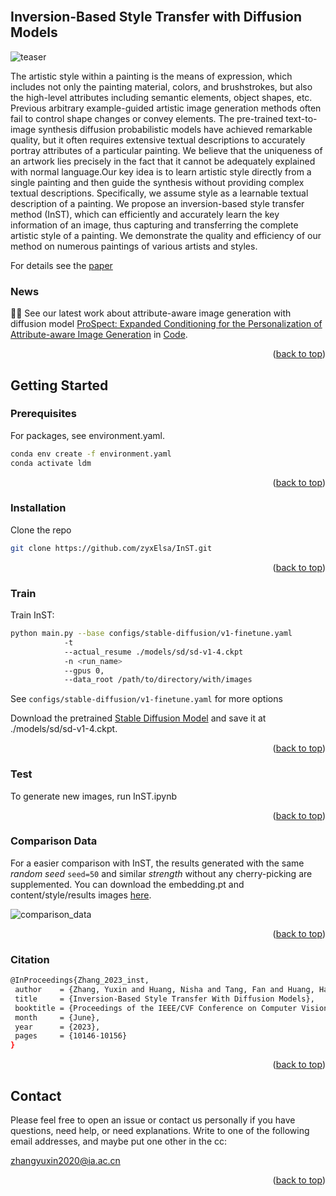 <div id="top"></div>
<!--
*** Thanks for checking out the Best-README-Template. If you have a suggestion
*** that would make this better, please fork the repo and create a pull request
*** or simply open an issue with the tag "enhancement".
*** Don't forget to give the project a star!
*** Thanks again! Now go create something AMAZING! :D
-->



<!-- PROJECT SHIELDS -->
<!--
*** I'm using markdown "reference style" links for readability.
*** Reference links are enclosed in brackets [ ] instead of parentheses ( ).
*** See the bottom of this document for the declaration of the reference variables
*** for contributors-url, forks-url, etc. This is an optional, concise syntax you may use.
*** https://www.markdownguide.org/basic-syntax/#reference-style-links
-->
<!-- [![Contributors][contributors-shield]][contributors-url]
[![Forks][forks-shield]][forks-url]
[![Stargazers][stars-shield]][stars-url]
[![Issues][issues-shield]][issues-url]
[![MIT License][license-shield]][license-url]
[![LinkedIn][linkedin-shield]][linkedin-url] -->



<!-- PROJECT LOGO -->
<br />
<!-- <div align="center">
  <a href="https://github.com/othneildrew/Best-README-Template">
    <img src="images/logo.png" alt="Logo" width="80" height="80">
  </a>

  <h3 align="center">Best-README-Template</h3>

  <p align="center">
    An awesome README template to jumpstart your projects!
    <br />
    <a href="https://github.com/othneildrew/Best-README-Template"><strong>Explore the docs »</strong></a>
    <br />
    <br />
    <a href="https://github.com/othneildrew/Best-README-Template">View Demo</a>
    ·
    <a href="https://github.com/othneildrew/Best-README-Template/issues">Report Bug</a>
    ·
    <a href="https://github.com/othneildrew/Best-README-Template/issues">Request Feature</a>
  </p>
</div> -->



<!-- TABLE OF CONTENTS -->
<!-- <details>
  <summary>Table of Contents</summary>
  <ol>
    <li>
      <a href="#about-the-project">CAST</a>
      <ul>
        <li><a href="#built-with">Built With</a></li>
      </ul>
    </li>
    <li>
      <a href="#getting-started">Getting Started</a>
      <ul>
        <li><a href="#prerequisites">Prerequisites</a></li>
        <li><a href="#installation">Installation</a></li>
      </ul>
    </li>
    <li><a href="#usage">Usage</a></li>
    <li><a href="#roadmap">Roadmap</a></li>
    <li><a href="#contributing">Contributing</a></li>
    <li><a href="#license">License</a></li>
    <li><a href="#contact">Contact</a></li>
    <li><a href="#acknowledgments">Acknowledgments</a></li>
  </ol>
</details> -->



<!-- ABOUT THE PROJECT -->
## Inversion-Based Style Transfer with Diffusion Models

<!-- ![teaser](./Images/teaser.png) -->
![teaser](./Images/teaser.png)

The artistic style within a painting is the means of expression, which includes not only the painting material, colors, and brushstrokes, but also the high-level attributes including semantic elements, object shapes, etc.  Previous arbitrary example-guided artistic image generation methods often fail to control shape changes or convey elements.  The pre-trained text-to-image synthesis diffusion probabilistic models have achieved remarkable quality, but it often requires extensive textual descriptions to accurately portray attributes of a particular painting. We believe that the uniqueness of an artwork lies precisely in the fact that it cannot be adequately explained with normal language.Our key idea is to learn artistic style directly from a single painting and then guide the synthesis without providing complex textual descriptions.  Specifically, we assume style as a learnable textual description of a painting.  We propose an inversion-based style transfer method (InST), which can efficiently and accurately learn the key information of an image, thus capturing and transferring the complete artistic style of a painting.  We demonstrate the quality and efficiency of our method on numerous paintings of various artists and styles.

For details see the [paper](https://arxiv.org/abs/2211.13203) 

### News
📣📣 See our latest work about attribute-aware image generation with diffusion model [ProSpect: Expanded Conditioning for the Personalization of Attribute-aware Image Generation](https://arxiv.org/abs/2305.16225) in [Code](https://github.com/zyxElsa/ProSpect).

<p align="right">(<a href="#top">back to top</a>)</p>

<!-- ### Built With -->
<!-- 
This section should list any major frameworks/libraries used to bootstrap your project. Leave any add-ons/plugins for the acknowledgements section. Here are a few examples.

* [Next.js](https://nextjs.org/)
* [React.js](https://reactjs.org/)
* [Vue.js](https://vuejs.org/)
* [Angular](https://angular.io/)
* [Svelte](https://svelte.dev/)
* [Laravel](https://laravel.com)
* [Bootstrap](https://getbootstrap.com)
* [JQuery](https://jquery.com)

<p align="right">(<a href="#top">back to top</a>)</p>
 -->


<!-- GETTING STARTED -->
## Getting Started

### Prerequisites

For packages, see environment.yaml.

  ```sh
  conda env create -f environment.yaml
  conda activate ldm
  ```

<p align="right">(<a href="#top">back to top</a>)</p>

### Installation

   Clone the repo
   ```sh
   git clone https://github.com/zyxElsa/InST.git
   ```

<p align="right">(<a href="#top">back to top</a>)</p>

### Train

   Train InST:
   ```sh
   python main.py --base configs/stable-diffusion/v1-finetune.yaml
               -t 
               --actual_resume ./models/sd/sd-v1-4.ckpt
               -n <run_name> 
               --gpus 0, 
               --data_root /path/to/directory/with/images
   ```
   
   See `configs/stable-diffusion/v1-finetune.yaml` for more options
   
   Download the pretrained [Stable Diffusion Model](https://huggingface.co/CompVis/stable-diffusion-v-1-4-original/resolve/main/sd-v1-4.ckpt) and save it at ./models/sd/sd-v1-4.ckpt.
   
<p align="right">(<a href="#top">back to top</a>)</p>

### Test

   To generate new images, run InST.ipynb
   
<p align="right">(<a href="#top">back to top</a>)</p>


### Comparison Data

  For a easier comparison with InST, the results generated with the same _random seed_ `seed=50` and similar _strength_ without any cherry-picking are supplemented. You can download the embedding.pt and content/style/results images [here](https://drive.google.com/drive/folders/1vte8eIp1QG9sQ4iKVeuQnB-RqmqMxVoD?usp=sharing).
  <!-- ![comparison_data](./Images/comparison_data.png) -->
  ![comparison_data](./Images/comparison_data.png)
  
<p align="right">(<a href="#top">back to top</a>)</p>


### Citation
   
   ```sh
   @InProceedings{Zhang_2023_inst,
    author    = {Zhang, Yuxin and Huang, Nisha and Tang, Fan and Huang, Haibin and Ma, Chongyang and Dong, Weiming and Xu, Changsheng},
    title     = {Inversion-Based Style Transfer With Diffusion Models},
    booktitle = {Proceedings of the IEEE/CVF Conference on Computer Vision and Pattern Recognition (CVPR)},
    month     = {June},
    year      = {2023},
    pages     = {10146-10156}
}
   ```
   
<p align="right">(<a href="#top">back to top</a>)</p>



<!-- 
<!-- USAGE EXAMPLES -->
<!-- ## Usage

Use this space to show useful examples of how a project can be used. Additional screenshots, code examples and demos work well in this space. You may also link to more resources.

_For more examples, please refer to the [Documentation](https://example.com)_

<p align="right">(<a href="#top">back to top</a>)</p> -->



<!-- ROADMAP -->
<!-- ## Roadmap

- [x] Add Changelog
- [x] Add back to top links
- [ ] Add Additional Templates w/ Examples
- [ ] Add "components" document to easily copy & paste sections of the readme
- [ ] Multi-language Support
    - [ ] Chinese
    - [ ] Spanish

See the [open issues](https://github.com/othneildrew/Best-README-Template/issues) for a full list of proposed features (and known issues).

<p align="right">(<a href="#top">back to top</a>)</p> -->



<!-- CONTRIBUTING -->
<!-- ## Contributing -->

<!-- Contributions are what make the open source community such an amazing place to learn, inspire, and create. Any contributions you make are **greatly appreciated**.

If you have a suggestion that would make this better, please fork the repo and create a pull request. You can also simply open an issue with the tag "enhancement".
Don't forget to give the project a star! Thanks again!

1. Fork the Project
2. Create your Feature Branch (`git checkout -b feature/AmazingFeature`)
3. Commit your Changes (`git commit -m 'Add some AmazingFeature'`)
4. Push to the Branch (`git push origin feature/AmazingFeature`)
5. Open a Pull Request
 -->
<!-- <p align="right">(<a href="#top">back to top</a>)</p> -->




<!-- LICENSE -->
<!-- ## License -->
<!-- 
Distributed under the MIT License. See `LICENSE.txt` for more information.
 -->
<!-- <p align="right">(<a href="#top">back to top</a>)</p> -->



<!-- CONTACT -->
## Contact

Please feel free to open an issue or contact us personally if you have questions, need help, or need explanations. Write to one of the following email addresses, and maybe put one other in the cc:

zhangyuxin2020@ia.ac.cn


<!-- 
Your Name - [@your_twitter](https://twitter.com/your_username) - email@example.com

Project Link: [https://github.com/your_username/repo_name](https://github.com/your_username/repo_name)
 -->
<p align="right">(<a href="#top">back to top</a>)</p>



<!-- ACKNOWLEDGMENTS -->
<!-- ## Acknowledgments -->
<!-- 
Use this space to list resources you find helpful and would like to give credit to. I've included a few of my favorites to kick things off!

* [Choose an Open Source License](https://choosealicense.com)
* [GitHub Emoji Cheat Sheet](https://www.webpagefx.com/tools/emoji-cheat-sheet)
* [Malven's Flexbox Cheatsheet](https://flexbox.malven.co/)
* [Malven's Grid Cheatsheet](https://grid.malven.co/)
* [Img Shields](https://shields.io)
* [GitHub Pages](https://pages.github.com)
* [Font Awesome](https://fontawesome.com)
* [React Icons](https://react-icons.github.io/react-icons/search) -->

<!-- <p align="right">(<a href="#top">back to top</a>)</p> -->



<!-- MARKDOWN LINKS & IMAGES -->
<!-- https://www.markdownguide.org/basic-syntax/#reference-style-links -->
[contributors-shield]: https://img.shields.io/github/contributors/othneildrew/Best-README-Template.svg?style=for-the-badge
[contributors-url]: https://github.com/othneildrew/Best-README-Template/graphs/contributors
[forks-shield]: https://img.shields.io/github/forks/othneildrew/Best-README-Template.svg?style=for-the-badge
[forks-url]: https://github.com/othneildrew/Best-README-Template/network/members
[stars-shield]: https://img.shields.io/github/stars/othneildrew/Best-README-Template.svg?style=for-the-badge
[stars-url]: https://github.com/othneildrew/Best-README-Template/stargazers
[issues-shield]: https://img.shields.io/github/issues/othneildrew/Best-README-Template.svg?style=for-the-badge
[issues-url]: https://github.com/othneildrew/Best-README-Template/issues
[license-shield]: https://img.shields.io/github/license/othneildrew/Best-README-Template.svg?style=for-the-badge
[license-url]: https://github.com/othneildrew/Best-README-Template/blob/master/LICENSE.txt
[linkedin-shield]: https://img.shields.io/badge/-LinkedIn-black.svg?style=for-the-badge&logo=linkedin&colorB=555
[linkedin-url]: https://linkedin.com/in/othneildrew
[product-screenshot]: images/screenshot.png
